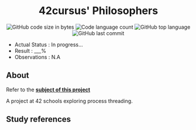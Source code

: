 <h1 align="center">
	42cursus' Philosophers
</h1>

<p align="center">
	<img alt="GitHub code size in bytes" src="https://img.shields.io/github/languages/code-size/paulasbia/Phillosophers?color=blueviolet" />
	<img alt="Code language count" src="https://img.shields.io/github/languages/count/paulasbia/Phillosophers?color=blue" />
	<img alt="GitHub top language" src="https://img.shields.io/github/languages/top/paulasbia/Phillosophers?color=blue" />
	<img alt="GitHub last commit" src="https://img.shields.io/github/last-commit/paulasbia/Phillosophers?color=brightgreen" />
</p>

- Actual Status : In progress...
- Result        : ___%
- Observations  : N.A

## About
Refer to the [**subject of this project**](https://github.com/paulasbia/Phillosophers/blob/main/Subject_Phillo.pdf)

A project at 42 schools exploring process threading.

## Study references
